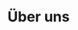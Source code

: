 ---
title: "Über uns"
layout: 'about'
hero:
    title: 'Über uns'
    subtitle: 'Digital denken von Anfang an'
    text: |
        Das Projekt „Digital and Data Literacy in Teaching Lab“ (DDLitLab) ist ein fachübergreifendes und hochschulweites Vorhaben der Universität Hamburg, das von August 2021 bis Dezember 2025 von der Stiftung Innovation in der Hochschullehre mit einem Fördervolumen von knapp 5 Mio. Euro gefördert wird. Ziel ist es, die Vermittlung digitaler und datenbezogener Kompetenzen sowohl bei Studierenden aller Fachrichtungen als auch bei Lehrenden systematisch zu stärken und neue Impulse für innovative Lehre an der Universität Hamburg zu setzen.
    
        Im Mittelpunkt steht, Studierende zu befähigen, digitale Technologien reflektiert zu nutzen und datenbasierte Prozesse kritisch zu bewerten. Lehrende werden darin unterstützt, digitale und hybride Formate didaktisch sinnvoll in ihre Curricula zu integrieren. Zentrale Angebote sind das interdisziplinäre Grundlagenprogramm <a class="hover-fx-text-intern" href="/datenwelten">Datenwelten</a>, das <a href="/lehrlabore">Data Literacy Lehrlabor</a>, <a href="/studiprojekte">Studi-Projekte</a> sowie die <a href="/gkicommunity">gKI Community</a>. Ergänzt wird das Portfolio durch das <a href="https://www.uni-hamburg.de/lehre-navi/lehrende.html">Lehre-Navi</a>, das Qualifizierung und Beratung zur digitalen und hybriden Hochschullehre bündelt.

        Mit dem Abschluss des Projekts Ende 2025 stehen die hier entwickelten Materialien und Konzepte als Ressource für die Weiterentwicklung der digitalen und datenbezogenen Hochschullehre an der Universität Hamburg und darüber hinaus zur Verfügung. Die Erfahrungen des DDLitLab sollen langfristig zur Verankerung und Förderung von Data Literacy als Schlüsselkompetenz an der Universität beitragen.
timeline:
    title: 'Zeitstrahl'
    subtitle: 'Unsere Geschichte'
    items:
        - date: 'August 2021'
          title: 'Kick-Off DDLitLab'
          # content: 'Das DDLitLab startet offiziell mit einem Kick-Off-Event, bei dem die Ziele und Visionen des Projekts vorgestellt werden. Das Team trifft sich, um die nächsten Schritte zu planen und die Zusammenarbeit zu koordinieren.'
          type: 'event'
        - date: 'Oktober 2021'
          title: 'Start Datenwelten I'
          content: 'Die <a href="/datenwelten/">Ringvorlesung</a> geht im Wintersemester in die erste Runde.'
          type: 'event'
        - date: '2022'
          title: '2022'
          type: 'period'
        - date: 'April 2022'
          title: 'Start Datenwelten II + Lehrlabor Runde 1'
          content: 'Die <a href="/datenwelten/">Ringvorlesung</a> geht im Sommersemester in die zweite Runde. <br> Zusätzlich startet das <a href="/lehrlabore/">Data Literacy Lehrlabor</a>, bei dem das DDLitLab innovative digitale und hybride Lehrprojekte für maximal 12 Monate unterstützt.'
          type: 'event'
        - date: 'Mai 2022'
          title: 'Start DDLitLab Lecture Series'
          content: 'Um in einen lebhaften Austausch mit Interessierten zu treten und die Diskussion rund um das Thema Daten- und Digitalkompetenzen an der Universität Hamburg anzuregen, beginnt die *DDLitLab Lecture Series* im Mai 2022.'
          type: 'event'
        - date: 'Oktober 2022'
          title: 'Studi-Projekte Runde 1'
          content: 'In der ersten Ausschreibungsrunde der <a href="/studiprojekte/">studentischen Forschungsgruppen</a> mit Schwerpunkt Data Literacy werden acht Projekte aus verschiedenen Fakultäten gefördert. Damit unterstützt das DDLitLab Studierende aller Fächer, ihre Digital- und Datenkompetenzen im Rahmen eigenständiger Projekte aufzubauen und sich zusätzliche Fertigkeiten im wissenschaftlichen Arbeiten und forschenden Lernen anzueignen.'
          type: 'event'
        - date: 'Dezember 2022'
          title: 'Launch Lehre-Navi'
          content: 'Das <a href="https://www.uni-hamburg.de/lehre-navi/lehrende.html" target="_blank">Lehre-Navi</a> enthält Selbstlernmaterial, Veranstaltungen und andere Angebote für (digitale) Lehre und richtet sich an alle Lehrenden der Universität Hamburg.'
          type: 'event'
        - date: '2023'
          title: '2023'
          type: 'period'
        - date: 'April 2023'
          title: 'Lehrlabor + Studi-Projekte Runde 2'
          content: 'In der zweiten Förderungsrunde werden im <a href="/lehrlabore/">Lehrlabor</a> 21 Lehrprojekte und sechs <a href="/studiprojekte/">Studi-Projekte</a> gefördert.'
          type: 'event'
        - date: 'Juli 2023'
          title: 'Auftakt KI Hands-On'
          content: 'Generative KI-Tools wie ChatGPT und Co. werfen nicht nur an der Universität Hamburg viele Fragen auf – von grundlegenden Zielen der Hochschulbildung über neue praktische Gestaltungsmöglichkeiten der eigenen Lehre bis hin zu konkreten prüfungsrechtlichen Aspekten. Unsere Veranstaltungsreihe und Community of Practice „KI Hands-On" nimmt genau diese Aspekte in den Blick.'
          type: 'event'
        - date: 'September 2023'
          title: 'Publikation ChatGPT and Me'
          content: 'Im Juli 2023 wird eine Online-Umfrage zum Einsatz generativer KI an der Universität Hamburg durchgeführt. Über 1.500 Mitglieder der Universität Hamburg beteiligen sich und ermöglichen dadurch erste Einblicke in die neue Lebensrealität mit generativer KI an der Hochschule.'
          type: 'event'
        - date: 'Oktober 2023'
          title: 'Studi-Projekte Runde 3 + Start Datenwelten Übung'
          content: 'In der 3. Ausschreibungsrunde der studentischen Forschungsgruppen mit Schwerpunkt Data Literacy 2023/24 werden 10 Studierendenprojekte aus unterschiedlichen Fakultäten und Studiengängen gefördert. In der vorlesungsbegleiteten Übung der „Datenwelten" lernen Studierende die Grundlagen der Statistiksoftware R für die Datenanalyse kennen. Dabei arbeiten sie mit öffentlichen oder persönlichen Daten und führen ein eigenes kritisches Datenprojekt durch.'
          type: 'event'
        - date: '2024'
          title: '2024'
          type: 'period'
        - date: 'August 2024'
          title: 'Fortführung des Lehrlabors als CDTL'
          content: 'Mit der dritten Förderrunde des Data Literacy Lehrlabors 2024/25 wird die Zusammenführung und Verstetigung eines der Kernvorhaben des DDLitLab mit dem Hub of Computing and Data Science (HCDS) in den Blick genommen.'
          type: 'event'
        - date: 'Oktober 2024'
          title: 'Studi-Projekte Runde 4 + ChatGPT and me 2.0'
          content: 'Im Juli 2024 haben wir die Erhebung zu „ChatGPT & me 2.0" über die Lebensrealität mit generativer KI an der Uni Hamburg durchgeführt. Diese wurde dann im Oktober als Forschungsbericht veröffentlicht. In der 4. Ausschreibungsrunde der studentischen Forschungsgruppen mit Schwerpunkt Data Literacy 2024/25 werden sieben Studierendenprojekte aus unterschiedlichen Fakultäten und Studiengängen gefördert.'
          type: 'event'
        - date: '2025'
          title: '2025'
          type: 'period'
        - date: 'September 2025'
          title: 'Publikation ChatGPT and Me 3.0'
          content: 'Im Juli 2025 haben wir die Erhebung zu „ChatGPT & me 3.0" über die Lebensrealität mit generativer KI an der Uni Hamburg durchgeführt. Diese wird dann im September als Forschungsbericht veröffentlicht.'
          type: 'event'
        - date: 'November 2025'
          title: 'Feierliche Abschlussveranstaltung'
          content: 'Nach viereinhalb Jahren DDLitLab feiern wir gemeinsam mit zahlreichen Gästen den erfolgreichen Abschluss unseres Projekts. Zusammen mit allen, die uns während der Projektlaufzeit begleitet haben, blicken wir auf die erreichten Meilensteine und Erfolge zurück.'
          type: 'event'
        - date: 'Dezember 2025'
          title: 'Projekt-Ende'
          type: 'event'
team:
    title: 'Unser Team'
    subtitle: 'Hier muss ein anderer Text hin'
    items:
        - name: "Prof. Dr. Katharina Kleinen-von Königslöw" 
          title: "Projektleitung"
          image: "/images/team/kvk.jpg"
          description: 
            - "Co-Sprecherin"
        - name: "Prof. Dr. Kai-Uwe Schnapp"
          title: "Projektleitung"
          image: "/images/team/schnapp_kai-uwe.jpg"
          description:
            - "Co-Sprecher"
        - name: "Prof. Dr. Gabi Reinmann"
          title: "Lenkungskreis"
          image: "/images/team/reinmann_gabi.jpg"
          description:
            - "Leitung Digital University Teaching Literacy (DUTy)"
        - name: "Prof. Dr. Sandra Sprenger"
          title: "Lenkungskreis"
          image: "/images/team/sprenger_sandra.jpg"
          description: 
            - "Leitung Data Literacy Education im Bereich Fachspezifik"
        - name: "Prof. Dr. Chris Biemann"
          title: "Lenkungskreis"
          image: "/images/team/biemann_chris.jpg"
          description:
            - "Wissenschaftliche Leitung des Hub of Computing and Data Science (HCDS)"
        - name: "Dr. Martin Semmann"
          title: "Lenkungskreis"
          image: "/images/team/semmann_martin.jpg"
          description:
            - "Geschäftsführende Leitung des HCDS" 
        - name: "Stephan Leible"
          title: "Wissenschaftlicher Mitarbeiter (DLE)"
          image: "/images/team/leible_stephan.png"
          description:
            - "Innovations- und Portfoliomanagement"
            - "Entwicklung und Auswahl von Methoden und Tools"
            - "Organisatorische und methodische Projektbegleitung"
        - name: "Moritz Kreinsen"
          title: "Wissenschaftlicher Mitarbeiter (DLE)"
          image: "/images/team/kreinsen_moritz.jpg"
          description:
            - "Koordination der fachspezifischen Data Literacy Education"
            - "Kommunikation"
            - "Web-Präsenz und Forschungsinformationssystem"
            - "Veranstaltungsorganisation"
        - name: "David Jacobs" 
          title: "Wissenschaftlicher Mitarbeiter (DLE)"
          image: "/images/team/david.png"
          description:
            - "Koordination Datenwelten & DLE-Koordination im Bereich Jupyter"
        - name: "Sören-Kristian Berger"
          title: "Wissenschaftlicher Mitarbeiter (DLE)"
          image: "/images/team/kristian-berger_soeren.png"
          description:
            - "Koordination der fachspezifischen Data Literacy Education"

        - name: "Mareike Bartels"
          title: "Wissenschaftliche Mitarbeiterin (DUTy)"
          image: "/images/team/default-character.png"
          description:
            - "Medientechnische LandingPage-Konzeption"
            - "Explikation von Erfahrungen und Wissen Lehrender aus der Lehrentwicklung"
            - "Netzwerkarbeit und Koordination der Zusammenarbeit mit Partner:innen"
        - name: "Julia Pawlowski"
          title: "Wissenschaftliche Mitarbeiterin (DUTy)"
          image: "/images/team/pawlowski_julia.png"
          description:
            - "Visuelle Aufbereitung und Gestaltung von Lehrmaterialien"
            - "Visuelle (Wissenschafts-)Kommunikation in digitalen Angeboten"
        - name: "Jennifer Preiß"
          title: "Wissenschaftliche Mitarbeiterin (DUTy)"
          image: "/images/team/preiss_jennifer.jpg"
          description:
            - "Didaktische Beratung" 
        - name: "Fridrun Freise"
          title: "Wissenschaftliche Mitarbeiterin (DUTy)"
          image: "/images/team/freise_fridrun.jpg"
          description: 
            - "Qualifizierung von Lehrenden und Studierenden im Bereich Künstliche Intelligenz"
        - name: "Carolin Reichert"
          title: "Wissenschaftliche Hilfskraft"
          image: "/images/team/default-character.png"
          description: 
            - "Gesamtkoordination"
        - name: "Felix Hartel"
          title: "Wissenschaftliche Hilfskraft" 
          image: "/images/team/hartel_felix.jpg"
          description:
            - "Gesamtkoordination"
        - name: "Mathilda Witte"
          title: "Studentische Hilfskraft" 
          image: "/images/team/witte_mathilda.jpg"
          description:
            - "DUTy-Team"
        - name: "Laura Aguilera Galeas"
          title: "Studentische Hilfskraft" 
          image: "/images/team/aguilera_laura.jpg"
          description:
            - "DUTy-Team"
        - name: "Julian Wichert"
          title: "Wissenschaftliche Hilfskraft" 
          image: "/images/team/default-character.png"
          description:
            - "Koordination Datenwelten"
        - name: "Prof. Dr. Ingrid Schirmer"
          title: "Lenkungskreis"
          image: "/images/team/schirmer_ingrid.jpg"
        - name: "Prof. Dr. Eva Bittner"
          title: "Lenkungskreis"
          image: "/images/team/bittner_eva.jpg"
        - name: "Prof. Dr. Mathias Fischer"
          title: "Lenkungskreis"
          image: "/images/team/fischer_mathias.jpg"
        - name: "Carolin Scharfenberg" 
          title: "Wissenschaftliche Mitarbeiterin"
          image: "/images/team/scharfenberg_carolin.jpg"
          description:
            - "Gesamtkoordination"
        - name: "Dr. Julia Niemann-Lenz" 
          title: "Wissenschaftliche Mitarbeiterin"
          image: "/images/team/niemann-lenz_julia.png"
          description:
            - "Gesamtkoordination & Koordination des fachübergreifenden DLE-Studienangebots"
        - name: "Nadia Blüthmann" 
          title: "Wissenschaftliche Mitarbeiterin"
          image: "/images/team/bluethmann_nadia.png"
          description:
            - "DUTy-Team"
        - name: "Sven Rehder" 
          title: "Technischer Mitarbeiter"
          image: "/images/team/rehder_sven.jpg"
          description:
            - "Medienproduktion"
        - name: "Eylem Tas" 
          title: "Wissenschaftliche Mitarbeiterin"
          image: "/images/team/tas_eylem.png"
          description:
            - "Koordination der DLE im Bereich Transfer"
        - name: "Güler Kocaman" 
          title: "Wissenschaftliche Hilfskraft"
        - name: "Max Ludzay" 
          title: "Studentische Hilfskraft"
        - name: "Hannes Klingler" 
          title: "Studentische Hilfskraft"
        - name: "Verena Beissel" 
          title: "Studentische Hilfskraft"
        - name: "Elisa Paepcke" 
          title: "Wissenschaftliche Hilfskraft"
        - name: "Jan Newiger"
          title: "Studentische Hilfskraft"
        - name: "Fabian Braun" 
          title: "Technischer Support"
        - name: "Meron Yemane" 
          title: "Technischer Support"
publications:
    title: 'Publikationen'
    subtitle: 'Unsere Veröffentlichungen'
    button: 'Weitere Publikationen aus dem DDLitLab'
    items:
        - title: 'ChatGPT & me 2.0' 
          subtitle: 'Eine Bestandsaufnahme im zweiten Jahr mit generativer KI an der Uni Hamburg' 
          authors: "Bartels, Freise, Hartel, Preiß" 
          link: "https://www.fis.uni-hamburg.de/publikationen/detail.html?id=c697518b-6089-4e7b-b6cd-3268f4054195" 
          date: "2024"
        - title: 'ChatGPT and me'
          subtitle: 'Erste Ergebnisse der quantitativen Auswertung einer Umfrage über die Lebensrealität mit generativer KI an der Universität Hamburg'
          authors: " Preiß, Bartels, Niemann-Lenz, Pawlowski, Schnapp"
          link: "https://www.fis.uni-hamburg.de/publikationen/detail.html?id=2f9b3671-1e45-428c-813c-c5d818d27516"
          date: "2023"
        - title: 'Datenwelten' 
          subtitle: 'Interdisziplinäre hochschulweite Ringvorlesungen zum Erwerb von Data Literacy' 
          authors: "Leible, Kreinsen, Scharfenberg, Niemann-Lenz, Schnapp" 
          link: "https://www.fis.uni-hamburg.de/publikationen/detail.html?id=3017697f-fcb5-4ec5-8786-09eb6313ff98" 
          date: "2023"
        - title: 'Early Education for Data Management Decisions' 
          subtitle: 'Ergebnisse der Teilnehmendenbefragung' 
          authors: "Jacob, Neumann, Schulz" 
          link: "https://doi.org/10.25592/uhhfdm.9844" 
          date: "2023"
        - title: 'Die Rolle der Informatik in der inter- und transdisziplinären Data Literacy Education' 
          subtitle: 'Eine empirische Studie der Fachperspektiven von Hochschullehrerinnen und Hochschullehrern zu Data Literacy' 
          authors: "Niemann-Lenz, Kreinsen, Berger" 
          link: "https://www.fis.uni-hamburg.de/publikationen/detail.html?id=8029a67d-26ad-4589-b655-09901f66741c" 
          date: "2022"
        - title: 'A Snapshot of Essential IT-Related Challenges of Universities' 
          subtitle: 'A Literature Analysis: What drives IT in higher education today and tomorrow? ' 
          authors: "Leible, Ludzay" 
          link: "https://www.fis.uni-hamburg.de/publikationen/detail.html?id=fe02fa15-4a80-4ff5-bacb-f3b0a7763a96" 
          date: "2022" 
---